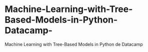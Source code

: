 # Machine-Learning-with-Tree-Based-Models-in-Python-Datacamp-
Machine Learning with Tree-Based Models in Python de  Datacamp
